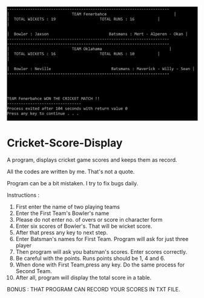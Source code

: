 ![photo](https://github.com/mertfozzy/Cricket-Score-Display/blob/main/screenshot.jpg?raw=true)
# Cricket-Score-Display
A program, displays cricket game scores and keeps them as record.

All the codes are written by me. That's not a quote.

Program can be a bit mistaken. I try to fix bugs daily.

Instructions :
1. First enter the name of two playing teams
2. Enter the First Team's Bowler's name
3. Please do not enter no. of overs or score in character form
4. Enter six scores of Bowler's. That will be wicket score.
5. After that press any key to next step.
6. Enter Batsman's names for First Team. Program will ask for just three player
7. Then program will ask you batsman's scores. Enter scores correctly.
8. Be careful with the points. Runs points should be 1, 4 and 6.
9. When done with First Team,press any key. Do the same process for Second Team.
10. After all, program will display the total score in a table.

BONUS : THAT PROGRAM CAN RECORD YOUR SCORES IN TXT FILE.
